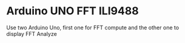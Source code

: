 # Arduino UNO FFT ILI9488
Use  two Arduino Uno, first one for FFT compute and the other one to display FFT Analyze
